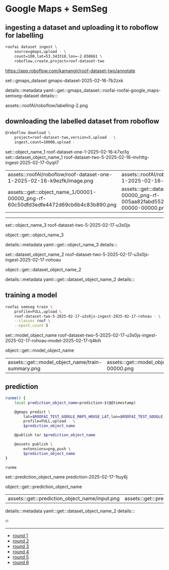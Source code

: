 # Google Maps + SemSeg

## ingesting a dataset and uploading it to roboflow for labelling

```bash
roofai dataset ingest \
    source=gmaps,upload - \
    count=100,lat=53.343318,lon=-2.650661 \
    roboflow,create,project=roof-dataset-two
```

https://app.roboflow.com/kamangir/roof-dataset-two/annotate


set:::gmaps_dataset gmaps-dataset-2025-02-16-7b2zxk

details:::metadata
yaml:::get:::gmaps_dataset:::roofai-roofai-google_maps-semseg-dataset
details:::

assets:::roofAI/roboflow/labelling-2.png

## downloading the labelled dataset from roboflow

```bash
@roboflow download \
    project=roof-dataset-two,version=5,upload - \
    ingest,count=10000,upload -
```

set:::object_name_1 roof-dataset-one-1-2025-02-16-k7xo1q
set:::dataset_object_name_1 roof-dataset-two-5-2025-02-16-mvhttg-ingest-2025-02-17-0yqil7

| | |
|-|-|
| assets:::roofAI/roboflow/roof-dataset-one-1-2025-02-16-k9ezfk/image.png | assets:::roofAI/roboflow/roof-dataset-one-1-2025-02-16-k9ezfk/mask.png |
| assets:::get:::object_name_1/00001-00000_png-rf-60c50dfd3edfe4472d69cb6b4c83b890.png  | assets:::get:::dataset_object_name_1/00003-00000_png-rf-005aa82fabd5523b81afa254257e976f-00000-00000.png |

---

set:::object_name_3 roof-dataset-two-5-2025-02-17-u3s0js

object:::get:::object_name_3

details:::metadata
yaml:::get:::object_name_3
details:::

set:::dataset_object_name_2 roof-dataset-two-5-2025-02-17-u3s0js-ingest-2025-02-17-rohoau

object:::get:::dataset_object_name_2

details:::metadata
yaml:::get:::dataset_object_name_2
details:::

## training a model

```bash
roofai semseg train \
    profile=FULL,upload \
    roof-dataset-two-5-2025-02-17-u3s0js-ingest-2025-02-17-rohoau - \
    --classes roof \
    --epoch_count 5
```

set:::model_object_name roof-dataset-two-5-2025-02-17-u3s0js-ingest-2025-02-17-rohoau-model-2025-02-17-tj4kih

object:::get:::model_object_name

| | |
|-|-|
| assets:::get:::model_object_name/train-summary.png | assets:::get:::model_object_name/predict-00000.png |

## prediction

```bash
runme() {
    local prediction_object_name=prediction-$(@@timestamp)

    @gmaps predict \
        lat=$ROOFAI_TEST_GOOGLE_MAPS_HOUSE_LAT,lon=$ROOFAI_TEST_GOOGLE_MAPS_HOUSE_LON \
        profile=FULL,upload - \
        $prediction_object_name

    @publish tar $prediction_object_name

    @assets publish \
        extensions=png,push \
        $prediction_object_name
}

runme
```

set:::prediction_object_name prediction-2025-02-17-1tuy6j

object:::get:::prediction_object_name

| | |
|-|-|
| assets:::get:::prediction_object_name/input.png | assets:::get:::prediction_object_name/prediction.png |

details:::metadata
yaml:::get:::dataset_object_name_2
details:::

🔥

---

- [round 1](./round-1.md)
- [round 2](./round-2.md)
- [round 3](./round-3.md)
- [round 4](./round-4.md)
- [round 5](./round-5.md)
- [round 6](./round-6.md)